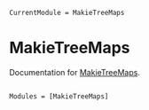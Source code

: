 ```@meta
CurrentModule = MakieTreeMaps
```

# MakieTreeMaps

Documentation for [MakieTreeMaps](https://github.com/jkrumbiegel/MakieTreeMaps.jl).

```@index
```

```@autodocs
Modules = [MakieTreeMaps]
```
